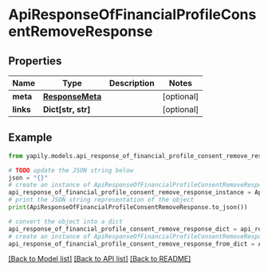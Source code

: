 # ApiResponseOfFinancialProfileConsentRemoveResponse


## Properties

Name | Type | Description | Notes
------------ | ------------- | ------------- | -------------
**meta** | [**ResponseMeta**](ResponseMeta.md) |  | [optional] 
**links** | **Dict[str, str]** |  | [optional] 

## Example

```python
from yapily.models.api_response_of_financial_profile_consent_remove_response import ApiResponseOfFinancialProfileConsentRemoveResponse

# TODO update the JSON string below
json = "{}"
# create an instance of ApiResponseOfFinancialProfileConsentRemoveResponse from a JSON string
api_response_of_financial_profile_consent_remove_response_instance = ApiResponseOfFinancialProfileConsentRemoveResponse.from_json(json)
# print the JSON string representation of the object
print(ApiResponseOfFinancialProfileConsentRemoveResponse.to_json())

# convert the object into a dict
api_response_of_financial_profile_consent_remove_response_dict = api_response_of_financial_profile_consent_remove_response_instance.to_dict()
# create an instance of ApiResponseOfFinancialProfileConsentRemoveResponse from a dict
api_response_of_financial_profile_consent_remove_response_from_dict = ApiResponseOfFinancialProfileConsentRemoveResponse.from_dict(api_response_of_financial_profile_consent_remove_response_dict)
```
[[Back to Model list]](../README.md#documentation-for-models) [[Back to API list]](../README.md#documentation-for-api-endpoints) [[Back to README]](../README.md)


